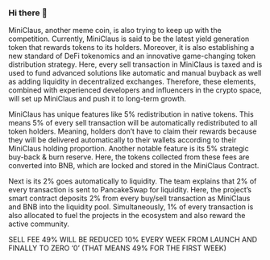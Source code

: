 ### Hi there 👋

MiniClaus, another meme coin, is also trying to keep up with the competition. Currently, MiniClaus is said to be the latest yield generation token that rewards tokens to its holders. Moreover, it is also establishing a new standard of DeFi tokenomics and an innovative game-changing token distribution strategy. Here, every sell transaction in MiniClaus is taxed and is used to fund advanced solutions like automatic and manual buyback as well as adding liquidity in decentralized exchanges. Therefore, these elements, combined with experienced developers and influencers in the crypto space, will set up MiniClaus and push it to long-term growth.

MiniClaus has unique features like 5% redistribution in native tokens. This means 5% of every sell transaction will be automatically redistributed to all token holders. Meaning, holders don’t have to claim their rewards because they will be delivered automatically to their wallets according to their MiniClaus holding proportion. Another notable feature is its 5% strategic buy-back & burn reserve. Here, the tokens collected from these fees are converted into BNB, which are locked and stored in the MiniClaus Contract.

Next is its 2% goes automatically to liquidity. The team explains that 2% of every transaction is sent to PancakeSwap for liquidity. Here, the project’s smart contract deposits 2% from every buy/sell transaction as MiniClaus and BNB into the liquidity pool. Simultaneously, 1% of every transaction is also allocated to fuel the projects in the ecosystem and also reward the active community.

SELL FEE 49% WILL BE REDUCED 10% EVERY WEEK FROM LAUNCH AND FINALLY TO ZERO ‘0’ (THAT MEANS 49% FOR THE FIRST WEEK)

